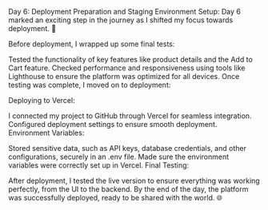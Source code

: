 Day 6: Deployment Preparation and Staging Environment Setup:
Day 6 marked an exciting step in the journey as I shifted my focus towards deployment. 🚀

Before deployment, I wrapped up some final tests:

Tested the functionality of key features like product details and the Add to Cart feature.
Checked performance and responsiveness using tools like Lighthouse to ensure the platform was optimized for all devices.
Once testing was complete, I moved on to deployment:

Deploying to Vercel:

I connected my project to GitHub through Vercel for seamless integration.
Configured deployment settings to ensure smooth deployment.
Environment Variables:

Stored sensitive data, such as API keys, database credentials, and other configurations, securely in an .env file.
Made sure the environment variables were correctly set up in Vercel.
Final Testing:

After deployment, I tested the live version to ensure everything was working perfectly, from the UI to the backend.
By the end of the day, the platform was successfully deployed, ready to be shared with the world. 🌐
